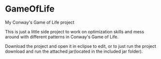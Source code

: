 # GameOfLife
My Conway's Game of Life project

This is just a little side project to work on optimization skills and mess around with different patterns in Conway's Game of Life.

Download the project and open it in eclipse to edit, or to just run the project download and run the attached jar(located in the included jar folder).